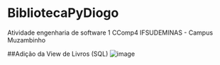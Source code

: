 # BibliotecaPyDiogo
Atividade engenharia de software 1 CComp4 IFSUDEMINAS - Campus Muzambinho

##Adição da View de Livros (SQL)
![image](https://github.com/Diogohs630/BibliotecaPyDiogo/assets/108200167/95f4e78c-8571-4248-96d2-13b0d0a3c391)

